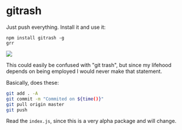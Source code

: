 # gitrash

Just push everything. Install it and use it:

```
npm install gitrash -g
grr
```

![](./log.png)

This could easily be confused with "git trash", but since my lifehood depends on being employed I would never make that statement.

Basically, does these:

```bash
git add . -A
git commit -m "Commited on ${time()}"
git pull origin master
git push
```

Read the `index.js`, since this is a very alpha package and will change.
